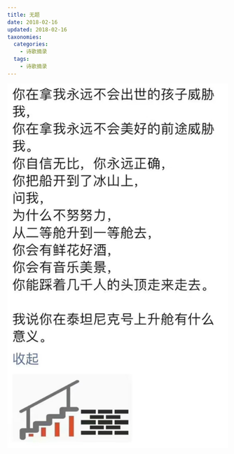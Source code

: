```yaml
---
title: 无题
date: 2018-02-16
updated: 2018-02-16
taxonomies:
  categories:
    - 诗歌摘录
  tags:
    - 诗歌摘录
---
```


![无题](image.png)
